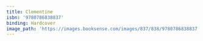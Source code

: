 ```yaml
---
title: Clementine
isbn: '9780786838837'
binding: Hardcover
image_path: 'https://images.booksense.com/images/837/838/9780786838837.jpg'
---
```



